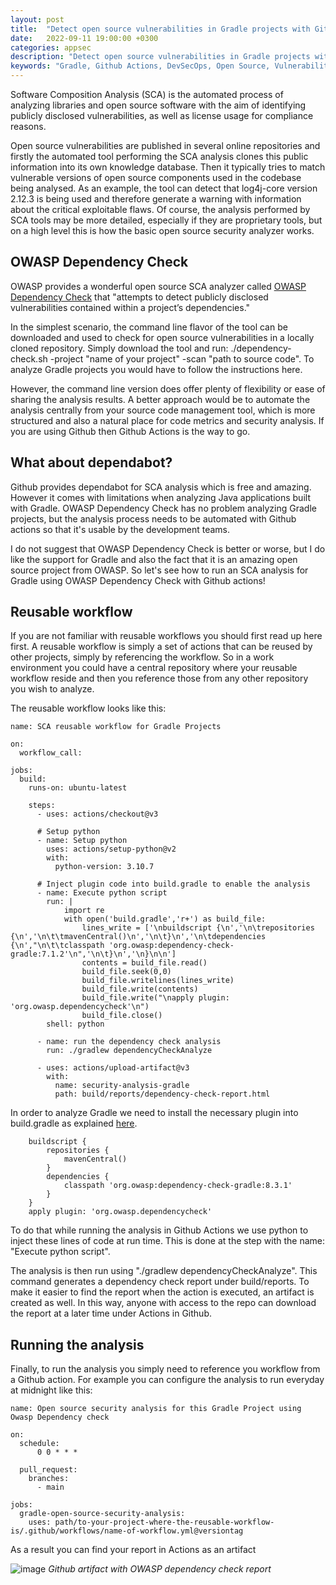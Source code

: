 ```yaml
---
layout: post
title:  "Detect open source vulnerabilities in Gradle projects with Github actions"
date:   2022-09-11 19:00:00 +0300
categories: appsec
description: "Detect open source vulnerabilities in Gradle projects with Github actions"
keywords: "Gradle, Github Actions, DevSecOps, Open Source, Vulnerabilities, OWASP Dependency Check"
---
```



Software Composition Analysis (SCA) is the automated process of analyzing libraries and open source software with the aim of identifying publicly disclosed vulnerabilities, as well as license usage for compliance reasons.

Open source vulnerabilities are published in several online repositories and firstly the automated tool performing the SCA analysis clones this public information into its own knowledge database. Then it typically tries to match vulnerable versions of open source components used in the codebase being analysed. As an example, the tool can detect that log4j-core version 2.12.3 is being used and therefore generate a warning with information about the critical exploitable flaws. Of course, the analysis performed by SCA tools may be more detailed, especially if they are proprietary tools, but on a high level this is how the basic open source security analyzer works.

## OWASP Dependency Check

OWASP provides a wonderful open source SCA analyzer called [OWASP Dependency Check](https://owasp.org/www-project-dependency-check/?ref=appsecguy.se) that "attempts to detect publicly disclosed vulnerabilities contained within a project’s dependencies."

In the simplest scenario, the command line flavor of the tool can be downloaded and used to check for open source vulnerabilities in a locally cloned repository. Simply download the tool and run: ./dependency-check.sh -project "name of your project" -scan "path to source code". To analyze Gradle projects you would have to follow the instructions here.

However, the command line version does offer plenty of flexibility or ease of sharing the analysis results. A better approach would be to automate the analysis centrally from your source code management tool, which is more structured and also a natural place for code metrics and security analysis. If you are using Github then Github Actions is the way to go.

## What about dependabot?

Github provides dependabot for SCA analysis which is free and amazing. However it comes with limitations when analyzing Java applications built with Gradle. OWASP Dependency Check has no problem analyzing Gradle projects, but the analysis process needs to be automated with Github actions so that it's usable by the development teams.

I do not suggest that OWASP Dependency Check is better or worse, but I do like the support for Gradle and also the fact that it is an amazing open source project from OWASP. So let's see how to run an SCA analysis for Gradle using OWASP Dependency Check with Github actions!

## Reusable workflow

If you are not familiar with reusable workflows you should first read up here first. A reusable workflow is simply a set of actions that can be reused by other projects, simply by referencing the workflow. So in a work environment you could have a central repository where your reusable workflow reside and then you reference those from any other repository you wish to analyze.

The reusable workflow looks like this:

```
name: SCA reusable workflow for Gradle Projects

on:
  workflow_call:

jobs:
  build:
    runs-on: ubuntu-latest

    steps:
      - uses: actions/checkout@v3
      
      # Setup python
      - name: Setup python
        uses: actions/setup-python@v2
        with:
          python-version: 3.10.7

      # Inject plugin code into build.gradle to enable the analysis
      - name: Execute python script
        run: |
            import re
            with open('build.gradle','r+') as build_file:
                lines_write = ['\nbuildscript {\n','\n\trepositories {\n','\n\t\tmavenCentral()\n','\n\t}\n','\n\tdependencies {\n',"\n\t\tclasspath 'org.owasp:dependency-check-gradle:7.1.2'\n",'\n\t}\n','\n}\n\n']
                contents = build_file.read()
                build_file.seek(0,0)
                build_file.writelines(lines_write)
                build_file.write(contents)
                build_file.write("\napply plugin: 'org.owasp.dependencycheck'\n")
                build_file.close()
        shell: python
        
      - name: run the dependency check analysis
        run: ./gradlew dependencyCheckAnalyze
        
      - uses: actions/upload-artifact@v3
        with:
          name: security-analysis-gradle
          path: build/reports/dependency-check-report.html
```

In order to analyze Gradle we need to install the necessary plugin into build.gradle as explained [here](https://jeremylong.github.io/DependencyCheck/dependency-check-gradle/index.html?ref=appsecguy.se).

```
    buildscript {
        repositories {
            mavenCentral()
        }
        dependencies {
            classpath 'org.owasp:dependency-check-gradle:8.3.1'
        }
    }
    apply plugin: 'org.owasp.dependencycheck'
```

To do that while running the analysis in Github Actions we use python to inject these lines of code at run time. This is done at the step with the name: "Execute python script".

The analysis is then run using "./gradlew dependencyCheckAnalyze". This command generates a dependency check report under build/reports. To make it easier to find the report when the action is executed, an artifact is created as well. In this way, anyone with access to the repo can download the report at a later time under Actions in Github.

## Running the analysis

Finally, to run the analysis you simply need to reference you workflow from a Github action. For example you can configure the analysis to run everyday at midnight like this:


```
name: Open source security analysis for this Gradle Project using Owasp Dependency check

on:
  schedule:
      0 0 * * *

  pull_request:
    branches:
      - main

jobs:
  gradle-open-source-security-analysis:
    uses: path/to-your-project-where-the-reusable-workflow-is/.github/workflows/name-of-workflow.yml@versiontag
```

As a result you can find your report in Actions as an artifact

![image]({{site.baseurl}}/docs/assets/images/image-1.png)
*Github artifact with OWASP dependency check report*
